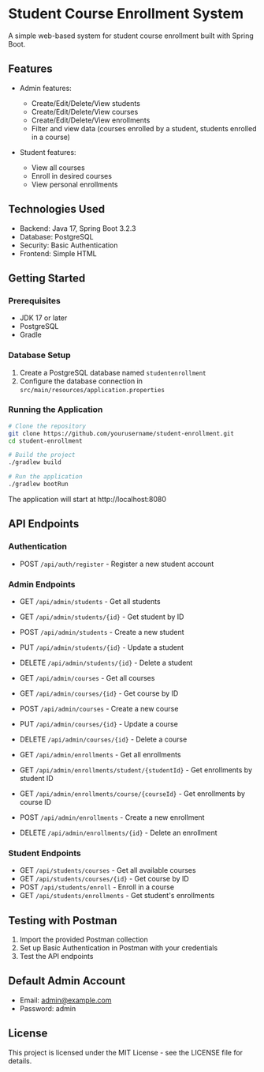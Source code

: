 # Student Course Enrollment System

A simple web-based system for student course enrollment built with Spring Boot.

## Features

- Admin features:
  - Create/Edit/Delete/View students
  - Create/Edit/Delete/View courses
  - Create/Edit/Delete/View enrollments
  - Filter and view data (courses enrolled by a student, students enrolled in a course)

- Student features:
  - View all courses
  - Enroll in desired courses
  - View personal enrollments

## Technologies Used

- Backend: Java 17, Spring Boot 3.2.3
- Database: PostgreSQL
- Security: Basic Authentication
- Frontend: Simple HTML

## Getting Started

### Prerequisites

- JDK 17 or later
- PostgreSQL
- Gradle

### Database Setup

1. Create a PostgreSQL database named `studentenrollment`
2. Configure the database connection in `src/main/resources/application.properties`

### Running the Application

```bash
# Clone the repository
git clone https://github.com/yourusername/student-enrollment.git
cd student-enrollment

# Build the project
./gradlew build

# Run the application
./gradlew bootRun
```

The application will start at http://localhost:8080

## API Endpoints

### Authentication

- POST `/api/auth/register` - Register a new student account

### Admin Endpoints

- GET `/api/admin/students` - Get all students
- GET `/api/admin/students/{id}` - Get student by ID
- POST `/api/admin/students` - Create a new student
- PUT `/api/admin/students/{id}` - Update a student
- DELETE `/api/admin/students/{id}` - Delete a student

- GET `/api/admin/courses` - Get all courses
- GET `/api/admin/courses/{id}` - Get course by ID
- POST `/api/admin/courses` - Create a new course
- PUT `/api/admin/courses/{id}` - Update a course
- DELETE `/api/admin/courses/{id}` - Delete a course

- GET `/api/admin/enrollments` - Get all enrollments
- GET `/api/admin/enrollments/student/{studentId}` - Get enrollments by student ID
- GET `/api/admin/enrollments/course/{courseId}` - Get enrollments by course ID
- POST `/api/admin/enrollments` - Create a new enrollment
- DELETE `/api/admin/enrollments/{id}` - Delete an enrollment

### Student Endpoints

- GET `/api/students/courses` - Get all available courses
- GET `/api/students/courses/{id}` - Get course by ID
- POST `/api/students/enroll` - Enroll in a course
- GET `/api/students/enrollments` - Get student's enrollments

## Testing with Postman

1. Import the provided Postman collection
2. Set up Basic Authentication in Postman with your credentials
3. Test the API endpoints

## Default Admin Account

- Email: admin@example.com
- Password: admin

## License

This project is licensed under the MIT License - see the LICENSE file for details. 